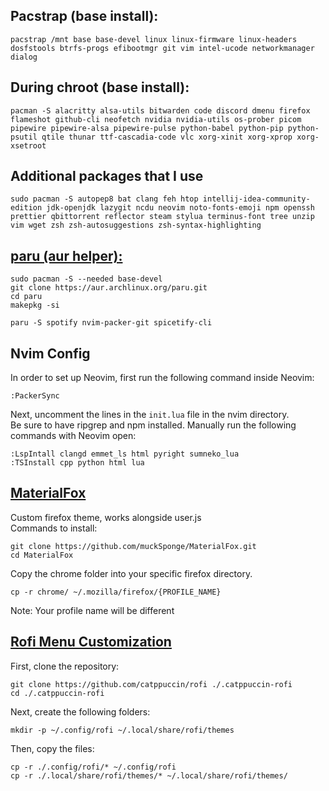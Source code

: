 ## Pacstrap (base install):
```concole
pacstrap /mnt base base-devel linux linux-firmware linux-headers dosfstools btrfs-progs efibootmgr git vim intel-ucode networkmanager dialog
```

## During chroot (base install):
```console
pacman -S alacritty alsa-utils bitwarden code discord dmenu firefox flameshot github-cli neofetch nvidia nvidia-utils os-prober picom pipewire pipewire-alsa pipewire-pulse python-babel python-pip python-psutil qtile thunar ttf-cascadia-code vlc xorg-xinit xorg-xprop xorg-xsetroot
```
## Additional packages that I use
```console
sudo pacman -S autopep8 bat clang feh htop intellij-idea-community-edition jdk-openjdk lazygit ncdu neovim noto-fonts-emoji npm openssh prettier qbittorrent reflector steam stylua terminus-font tree unzip vim wget zsh zsh-autosuggestions zsh-syntax-highlighting
```
## [paru (aur helper):](https://github.com/morganamilo/paru)
```console
sudo pacman -S --needed base-devel
git clone https://aur.archlinux.org/paru.git
cd paru
makepkg -si
```
```console
paru -S spotify nvim-packer-git spicetify-cli
```
## Nvim Config
In order to set up Neovim, first run the following command inside Neovim:
```console
:PackerSync
```
Next, uncomment the lines in the `init.lua` file in the nvim directory. <br>
Be sure to have ripgrep and npm installed. Manually run the following commands with Neovim open:
```console
:LspIntall clangd emmet_ls html pyright sumneko_lua
:TSInstall cpp python html lua
```
## [MaterialFox](https://github.com/muckSponge/MaterialFox)
Custom firefox theme, works alongside user.js <br>
Commands to install:
```console
git clone https://github.com/muckSponge/MaterialFox.git
cd MaterialFox
```
Copy the chrome folder into your specific firefox directory.
```console
cp -r chrome/ ~/.mozilla/firefox/{PROFILE_NAME}
```
Note: Your profile name will be different


## [Rofi Menu Customization](https://github.com/catppuccin/rofi)
First, clone the repository:
```console
git clone https://github.com/catppuccin/rofi ./.catppuccin-rofi
cd ./.catppuccin-rofi
```
Next, create the following folders:
```console
mkdir -p ~/.config/rofi ~/.local/share/rofi/themes
```
Then, copy the files:
```console
cp -r ./.config/rofi/* ~/.config/rofi
cp -r ./.local/share/rofi/themes/* ~/.local/share/rofi/themes/
```
